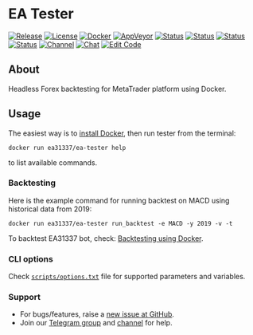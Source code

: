 # EA Tester

[![Release][github-release-image]][github-release-link]
[![License][license-image]][license-link]
[![Docker][docker-build-image]][docker-build-link]
[![AppVeyor][appveyor-ci-build-image]][appveyor-ci-build-link]
[![Status][gha-image-check-master]][gha-link-check-master]
[![Status][gha-image-lint-master]][gha-link-lint-master]
[![Status][gha-image-shell-master]][gha-link-shell-master]
[![Status][gha-image-mql-master]][gha-link-mql-master]
[![Channel][tg-channel-image]][tg-channel-link]
[![Chat][tg-chat-image]][tg-chat-link]
[![Edit Code][gitpod-image]][gitpod-link]

## About

Headless Forex backtesting for MetaTrader platform using Docker.

## Usage

The easiest way is to [install Docker](https://www.docker.com/get-started), then run tester from the terminal:

```shell
docker run ea31337/ea-tester help
```

to list available commands.

### Backtesting

Here is the example command for running backtest on MACD using historical data from 2019:

```shell
docker run ea31337/ea-tester run_backtest -e MACD -y 2019 -v -t
```

To backtest EA31337 bot, check: [Backtesting using Docker](https://github.com/EA31337/EA31337/wiki/Backtesting-using-Docker).

### CLI options

Check [`scripts/options.txt`](scripts/options.txt) file for supported parameters and variables.

### Support

- For bugs/features, raise a [new issue at GitHub](https://github.com/EA31337/EA-Tester/issues).
- Join our [Telegram group][tg-chat-link] and [channel][tg-channel-link] for help.

<!-- Named links -->

[github-release-image]: https://img.shields.io/github/release/EA31337/EA-Tester.svg?logo=github
[github-release-link]: https://github.com/EA31337/EA-Tester/releases

[license-image]: https://img.shields.io/github/license/EA31337/EA-Tester.svg
[license-link]: https://tldrlegal.com/license/mit-license

[docker-build-image]: https://images.microbadger.com/badges/image/ea31337/ea-tester.svg
[docker-build-link]: https://microbadger.com/images/ea31337/ea-tester

[appveyor-ci-build-link]: https://ci.appveyor.com/project/kenorb/ea-tester/branch/master
[appveyor-ci-build-image]: https://ci.appveyor.com/api/projects/status/r4g7ughqovcv5ph5/branch/master?svg=true

[travis-ci-build-link]: https://travis-ci.org/EA31337/EA-Tester
[travis-ci-build-image-master]: https://api.travis-ci.org/EA31337/EA-Tester.svg?branch=master
[travis-ci-build-image-dev]: https://api.travis-ci.org/EA31337/EA-Tester.svg?branch=dev

[gha-link-check-master]: https://github.com/EA31337/EA-Tester/actions?query=workflow%3ACheck+branch%3Amaster
[gha-image-check-master]: https://github.com/EA31337/EA-Tester/workflows/Check/badge.svg

[gha-link-lint-master]: https://github.com/EA31337/EA-Tester/actions?query=workflow%3ALint+branch%3Amaster
[gha-image-lint-master]: https://github.com/EA31337/EA-Tester/workflows/Lint/badge.svg

[gha-link-shell-master]: https://github.com/EA31337/EA-Tester/actions?query=workflow%3ATests-Shell+branch%3Amaster
[gha-image-shell-master]: https://github.com/EA31337/EA-Tester/workflows/Tests-Shell/badge.svg

[gha-link-mql-master]: https://github.com/EA31337/EA-Tester/actions?query=workflow%3ATests-MQL+branch%3Amaster
[gha-image-mql-master]: https://github.com/EA31337/EA-Tester/workflows/Tests-MQL/badge.svg

[tg-channel-image]: https://img.shields.io/badge/Telegram-news-0088CC.svg?logo=telegram
[tg-channel-link]: https://t.me/EA31337_News
[tg-chat-image]: https://img.shields.io/badge/Telegram-chat-0088CC.svg?logo=telegram
[tg-chat-link]: https://t.me/EA31337

[gitpod-image]: https://img.shields.io/badge/Gitpod-ready--to--code-blue?logo=gitpod
[gitpod-link]: https://gitpod.io/#https://github.com/EA31337/EA-Tester
